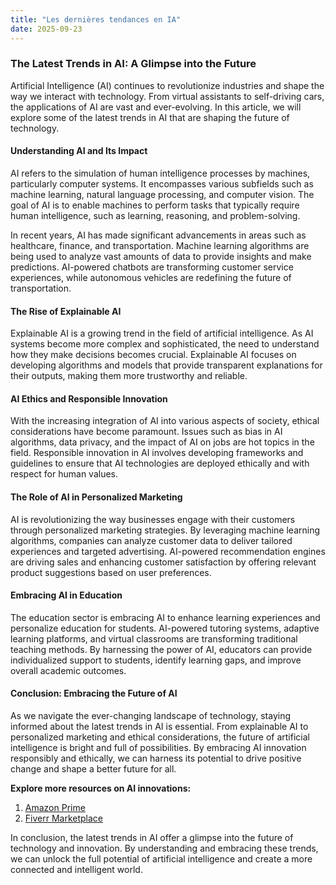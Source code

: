 ```yaml
---
title: "Les dernières tendances en IA"
date: 2025-09-23
---
```


### The Latest Trends in AI: A Glimpse into the Future

Artificial Intelligence (AI) continues to revolutionize industries and shape the way we interact with technology. From virtual assistants to self-driving cars, the applications of AI are vast and ever-evolving. In this article, we will explore some of the latest trends in AI that are shaping the future of technology.

#### Understanding AI and Its Impact

AI refers to the simulation of human intelligence processes by machines, particularly computer systems. It encompasses various subfields such as machine learning, natural language processing, and computer vision. The goal of AI is to enable machines to perform tasks that typically require human intelligence, such as learning, reasoning, and problem-solving.

In recent years, AI has made significant advancements in areas such as healthcare, finance, and transportation. Machine learning algorithms are being used to analyze vast amounts of data to provide insights and make predictions. AI-powered chatbots are transforming customer service experiences, while autonomous vehicles are redefining the future of transportation.

#### The Rise of Explainable AI

Explainable AI is a growing trend in the field of artificial intelligence. As AI systems become more complex and sophisticated, the need to understand how they make decisions becomes crucial. Explainable AI focuses on developing algorithms and models that provide transparent explanations for their outputs, making them more trustworthy and reliable.

#### AI Ethics and Responsible Innovation

With the increasing integration of AI into various aspects of society, ethical considerations have become paramount. Issues such as bias in AI algorithms, data privacy, and the impact of AI on jobs are hot topics in the field. Responsible innovation in AI involves developing frameworks and guidelines to ensure that AI technologies are deployed ethically and with respect for human values.

#### The Role of AI in Personalized Marketing

AI is revolutionizing the way businesses engage with their customers through personalized marketing strategies. By leveraging machine learning algorithms, companies can analyze customer data to deliver tailored experiences and targeted advertising. AI-powered recommendation engines are driving sales and enhancing customer satisfaction by offering relevant product suggestions based on user preferences.

#### Embracing AI in Education

The education sector is embracing AI to enhance learning experiences and personalize education for students. AI-powered tutoring systems, adaptive learning platforms, and virtual classrooms are transforming traditional teaching methods. By harnessing the power of AI, educators can provide individualized support to students, identify learning gaps, and improve overall academic outcomes.

#### Conclusion: Embracing the Future of AI

As we navigate the ever-changing landscape of technology, staying informed about the latest trends in AI is essential. From explainable AI to personalized marketing and ethical considerations, the future of artificial intelligence is bright and full of possibilities. By embracing AI innovation responsibly and ethically, we can harness its potential to drive positive change and shape a better future for all.

**Explore more resources on AI innovations:**
1. [Amazon Prime](https://www.amazon.fr/amazonprime?_encoding=UTF8&primeCampaignId=prime_assoc_ft&tag=zenzen0d-21France)
2. [Fiverr Marketplace](https://go.fiverr.com/visit/?bta=1071918&brand=fiverrmarketplace)

In conclusion, the latest trends in AI offer a glimpse into the future of technology and innovation. By understanding and embracing these trends, we can unlock the full potential of artificial intelligence and create a more connected and intelligent world.